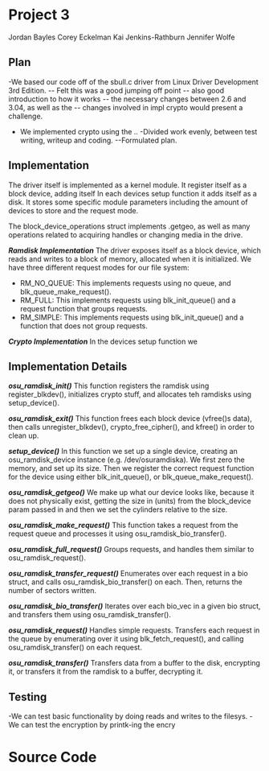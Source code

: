 Project 3
=========
Jordan Bayles
Corey Eckelman
Kai Jenkins-Rathburn
Jennifer Wolfe

Plan
----
-We based our code off of the sbull.c driver from Linux Driver 
Development 3rd Edition. 
-- Felt this was a good jumping off point
-- also good introduction to how it works
-- the necessary changes between 2.6 and 3.04, as well as the 
-- changes involved in impl crypto would present a challenge.
- We implemented crypto using the ..
-Divided work evenly, between test writing, writeup and coding.
--Formulated plan.

Implementation
--------------
 The driver itself is implemented as a kernel module. It register
 itself as a block device, adding itself 
 In each devices setup function it adds itself as a disk. 
 It stores
 some specific module parameters including the amount of devices
 to store and the request mode. 

 The block_device_operations struct implements .getgeo, as well
 as many operations related to acquiring handles or changing media
 in the drive.

***Ramdisk Implementation***
The driver exposes itself as a block device, which reads and 
writes to a block of memory, allocated when it is initialized.
We have three different request modes for our file system:
 * RM_NO_QUEUE: This implements requests using no queue, and 
   blk_queue_make_request().
 * RM_FULL: This implements requests using blk_init_queue() and
   a request function that groups requests.
 * RM_SIMPLE: This implements requests using blk_init_queue() and 
   a function that does not group requests.

***Crypto Implementation***
In the devices setup function we 

Implementation Details
----------------------
***osu_ramdisk_init()***
This function registers the ramdisk using register_blkdev(), 
initializes crypto stuff, and allocates teh ramdisks using 
setup_device().

***osu_ramdisk_exit()***
This function frees each block device (vfree()s data), then 
calls unregister_blkdev(), crypto_free_cipher(), and kfree()
in order to clean up.

***setup_device()***
In this function we set up a single device, creating an
osu_ramdisk_device instance (e.g. /dev/osuramdiska). We 
first zero the memory, and set up its size. Then we register
the correct request function for the device using either 
blk_init_queue(), or blk_queue_make_request().

***osu_ramdisk_getgeo()***
We make up what our device looks like, 
because it does not physically exist, getting
the size in (units) from the block_device param passed in
and then we set the cylinders relative to the size. 

***osu_ramdisk_make_request()***
This function takes a  request from the request queue and 
processes it using osu_ramdisk_bio_transfer().

***osu_ramdisk_full_request()***
Groups requests, and handles them similar to osu_ramdisk_request().

***osu_ramdisk_transfer_request()***
Enumerates over each request in a bio struct, and calls
osu_ramdisk_bio_transfer() on each. Then, returns the number
of sectors written.

***osu_ramdisk_bio_transfer()***
Iterates over each bio_vec in a given bio struct, and transfers
them using osu_ramdisk_transfer().

***osu_ramdisk_request()***
Handles simple requests. Transfers each request in the queue by
enumerating over it using blk_fetch_request(), 
and calling osu_ramdisk_transfer() on each request.

***osu_ramdisk_transfer()***
Transfers data from a buffer to the disk, encrypting it, or 
transfers it from the ramdisk to a buffer, decrypting it. 

Testing
-------

-We can test basic functionality by doing reads and writes to the filesys.
-We can test the encryption by printk-ing the encry

Source Code
===========
<include test script here>
